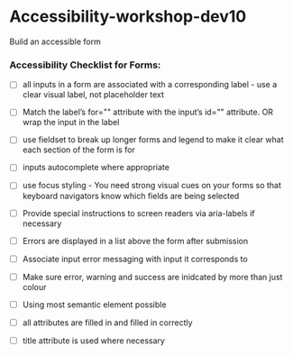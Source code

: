 # Accessibility-workshop-dev10
Build an accessible form

### Accessibility Checklist for Forms: 

- [ ] all inputs in a form are associated with a corresponding label - use a clear visual label, not placeholder text
- [ ] Match the label’s for="" attribute with the input’s id="" attribute. OR wrap the input in the label
- [ ] use fieldset to break up longer forms and legend to make it clear what each section of the form is for 
- [ ] inputs autocomplete where appropriate
- [ ] use focus styling - You need strong visual cues on your forms so that keyboard navigators know which fields are being selected
- [ ] Provide special instructions to screen readers via aria-labels if necessary 
- [ ] Errors are displayed in a list above the form after submission
- [ ] Associate input error messaging with input it corresponds to
- [ ] Make sure error, warning and success are inidcated by more than just colour
- [ ] Using most semantic element possible
- [ ] all attributes are filled in and filled in correctly
- [ ] title attribute is used where necessary

